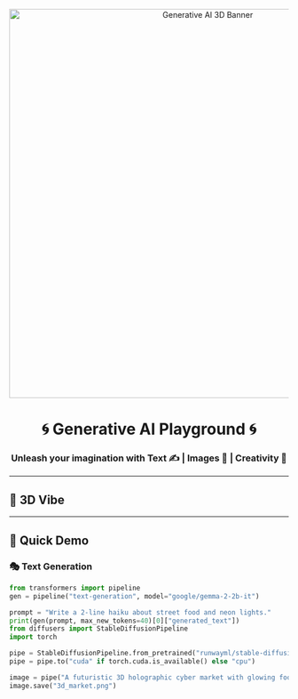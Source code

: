 <!-- README.md -->

<p align="center">
  <img src="https://raw.githubusercontent.com/yourusername/genai-playground/main/assets/genai-3d-banner.png" alt="Generative AI 3D Banner" width="700"/>
</p>

<h1 align="center">🌀 Generative AI Playground 🌀</h1>
<h3 align="center">Unleash your imagination with Text ✍️ | Images 🎨 | Creativity 🚀</h3>

---

## 🧊 3D Vibe
---

## 🚀 Quick Demo

### 🎭 Text Generation
```python
from transformers import pipeline
gen = pipeline("text-generation", model="google/gemma-2-2b-it")

prompt = "Write a 2-line haiku about street food and neon lights."
print(gen(prompt, max_new_tokens=40)[0]["generated_text"])
from diffusers import StableDiffusionPipeline
import torch

pipe = StableDiffusionPipeline.from_pretrained("runwayml/stable-diffusion-v1-5")
pipe = pipe.to("cuda" if torch.cuda.is_available() else "cpu")

image = pipe("A futuristic 3D holographic cyber market with glowing food stalls").images[0]
image.save("3d_market.png")
